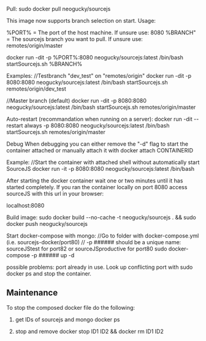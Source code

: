 Pull:
sudo docker pull neogucky/sourcejs

This image now supports branch selection on start. Usage:

%PORT% = The port of the host machine. If unsure use: 8080
%BRANCH" = The sourcejs branch you want to pull. If unsure use: remotes/origin/master

docker run -dit -p %PORT%:8080 neogucky/sourcejs:latest /bin/bash startSourcejs.sh %BRANCH%

Examples:
//Testbranch "dev_test" on "remotes/origin"
docker run -dit -p 8080:8080 neogucky/sourcejs:latest /bin/bash startSourcejs.sh remotes/origin/dev_test

//Master branch (default)
docker run -dit -p 8080:8080 neogucky/sourcejs:latest /bin/bash startSourcejs.sh remotes/origin/master

Auto-restart (recommandation when running on a server):
docker run -dit --restart always -p 8080:8080 neogucky/sourcejs:latest /bin/bash startSourcejs.sh remotes/origin/master

Debug
When debugging you can either remove the "-d" flag to start the container attached or manually attach it with
docker attach CONTAINERID

Example:
//Start the container with attached shell without automatically start SourceJS
docker run -it -p 8080:8080 neogucky/sourcejs:latest /bin/bash

After starting the docker container wait one or two minutes until it has started completely. If you ran the container locally on port 8080 access sourceJS with this url in your browser:

localhost:8080 


Build image:
sudo docker build --no-cache -t neogucky/sourcejs . &&  sudo docker push neogucky/sourcejs

Start docker-compose with mongo:
//Go to folder with docker-compose.yml  (i.e. sourcejs-docker/port80)
// -p ###### should be a unique name: sourceJStest for port82 or sourceJSproductive for port80
sudo docker-compose -p ###### up -d

possible problems: port already in use. Look up conflicting port with sudo docker ps and stop the container.

## Maintenance 

To stop the composed docker file do the following:

1. get IDs of sourcejs and mongo
  docker ps 
  
2. stop and remove
  docker stop ID1 ID2 && docker rm ID1 ID2
  
